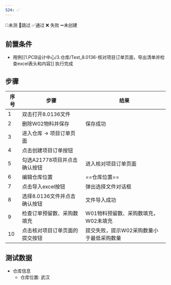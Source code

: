 ```yaml
---
S24: ✅
---
```

◻️未测    🚫跳过     ✅通过    ❌ 失败    ➖未创建

## 前置条件

- 用例[[1.PCB设计中心/3.仓库/Test_8.0136-核对项目订单页面，导出清单并检查excel表头和内容]] 执行完成

## 步骤

| 序号  | 步骤                | 结果                     |
| --- | ----------------- | ---------------------- |
| 1   | 双击打开8.0136文件      |                        |
| 2   | 删除W02物料并保存        | 保存成功                   |
| 3   | 进入仓库 -> 项目订单页面    |                        |
| 4   | 点击创建项目订单按钮        |                        |
| 5   | 勾选A21778项目并点击确认按钮 | 进入核对项目订单页面             |
| 6   | 编辑仓库位置            | ==仓库位置==               |
| 7   | 点击导入excel按钮       | 弹出选择文件对话框              |
| 8   | 选择8.0136文件并点击确认按钮 | 文件导入成功                 |
| 9   | 检查订单预留数、采购数填充     | W01物料预留数、采购数填充，W02未填充  |
| 10  | 点击核对项目订单页面的提交按钮   | 提交失败，提示W02采购数量小于最低采购数量 |

## 测试数据

- 仓库信息
	- 仓库位置: 武汉
